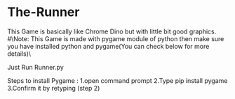 # The-Runner
This Game is basically like Chrome Dino but with little bit good graphics.
#\\Note: This Game is made with pygame module of python then make sure you have installed python and pygame(You can check below for more details)\\

Just Run Runner.py


Steps to install Pygame :
  1.open command prompt
  2.Type pip install pygame
  3.Confirm it by retyping (step 2)
  
